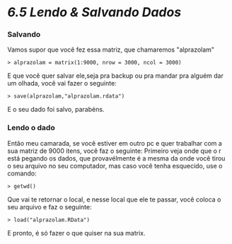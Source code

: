 <h1><b><i>6.5 Lendo & Salvando Dados</i></b></h1>

<h3><b>Salvando</b></h3>

<p>Vamos supor que você fez essa matriz, que chamaremos "alprazolam"</p>

    > alprazolam = matrix(1:9000, nrow = 3000, ncol = 3000)

<p>E que você quer salvar ele,seja pra backup ou pra mandar pra alguém dar um olhada, você vai fazer o seguinte:</p>

    > save(alprazolam,"alprazolam.rdata")

<p>E o seu dado foi salvo, parabéns.</p>

<h3><b>Lendo o dado</b></h3>

<p>Então meu camarada, se você estiver em outro pc e quer trabalhar com a sua matriz de 9000 itens, você faz o seguinte: Primeiro veja onde que o r está pegando os dados, que provavélmente é a mesma da onde você tirou o seu arquivo no seu computador, mas caso você tenha esquecido, use o comando:</p>

    > getwd()

 <p>Que vai te retornar o local, e nesse local que ele te passar, você coloca o seu arquivo e faz o seguinte:</p>

    > load("alprazolam.RData")

<p>E pronto, é só fazer o que quiser na sua matrix.</p>